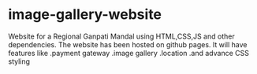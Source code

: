# image-gallery-website
Website for a Regional Ganpati Mandal using HTML,CSS,JS and other dependencies.
The website has been hosted on github pages.
It will have features like 
.payment gateway
.image gallery
.location
.and advance CSS styling
